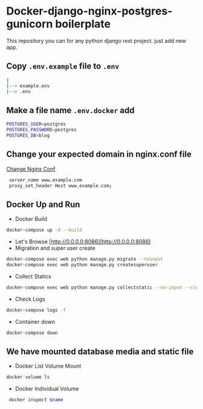 # Docker-django-nginx-postgres-gunicorn boilerplate
This repository you can for any python django rest project. just add new app.


Copy `.env.example` file to `.env`
-------------------------------------------
```bash
|
|--> example.env
|--> .env
```

Make a file name `.env.docker` add 
-----------------------------------------
```sh
POSTGRES_USER=postgres
POSTGRES_PASSWORD=postgres
POSTGRES_DB=blog
```

Change your expected domain in nginx.conf file
-----------------------------------------
[Change Nginx Conf](nginx/nginx.conf)
```sh
 server_name www.example.com
 proxy_set_header Host www.example.com;
```


## Docker Up and Run

 - Docker Build
```sh
docker-compose up -d --build
```
- Let's Browse [http://0.0.0.0:8086](http://0.0.0.0:8086)
- Migration and super user create
```sh
docker-compose exec web python manage.py migrate --noinput
docker-compose exec web python manage.py createsuperuser
```
- Collect Statics 
```sh
docker-compose exec web python manage.py collectstatic --no-input --clear
```
- Check Logs
```sh
docker-compose logs -f
``` 
- Container down
```sh
docker-compose down
```

We have mounted database media and static file
-----------------------------------------
- Docker List Volume Mount
```sh
docker volume ls
```
- Docker Individual Volume
```sh
 docker inspect $name
```